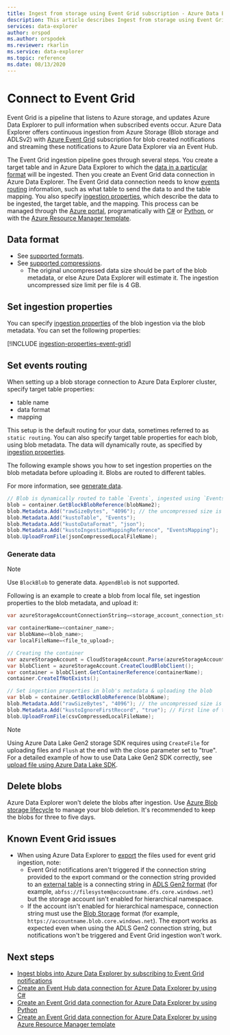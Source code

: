 ```yaml
---
title: Ingest from storage using Event Grid subscription - Azure Data Explorer
description: This article describes Ingest from storage using Event Grid subscription in Azure Data Explorer.
services: data-explorer
author: orspod
ms.author: orspodek
ms.reviewer: rkarlin
ms.service: data-explorer
ms.topic: reference
ms.date: 08/13/2020
---
```

# Connect to Event Grid

Event Grid is a pipeline that listens to Azure storage, and updates Azure Data Explorer to pull information when subscribed events occur. Azure Data Explorer offers continuous ingestion from Azure Storage (Blob storage and ADLSv2) with [Azure Event Grid](/azure/event-grid/overview) subscription for blob created notifications and streaming these notifications to Azure Data Explorer via an Event Hub.

The Event Grid ingestion pipeline goes through several steps. You create a target table and in Azure Data Explorer to which the [data in a particular format](#data-format) will be ingested. Then you create an Event Grid data connection in Azure Data Explorer. The Event Grid data connection needs to know [events routing](#set-events-routing) information, such as what table to send the data to and the table mapping. You also specify [ingestion properties](#set-ingestion-properties), which describe the data to be ingested, the target table, and the mapping. This process can be managed through the [Azure portal](ingest-data-event-grid.md), programatically with [C#](data-connection-event-grid-csharp.md) or [Python](data-connection-event-grid-python.md), or with the [Azure Resource Manager template](data-connection-event-grid-resource-manager.md).

## Data format

* See [supported formats](ingestion-supported-formats.md).
* See [supported compressions](ingestion-supported-formats.md#supported-data-compression-formats).
  * The original uncompressed data size should be part of the blob metadata, or else Azure Data Explorer will estimate it.  The ingestion uncompressed size limit per file is 4 GB.
 
## Set ingestion properties

You can specify [ingestion properties](ingestion-properties.md) of the blob ingestion via the blob metadata.
You can set the following properties:

[!INCLUDE [ingestion-properties-event-grid](includes/ingestion-properties-event-grid.md)]

## Set events routing

When setting up a blob storage connection to Azure Data Explorer cluster, specify target table properties:
* table name
* data format
* mapping

This setup is the default routing for your data, sometimes referred to as `static routing`.
You can also specify target table properties for each blob, using blob metadata. The data will dynamically route, as specified by [ingestion properties](#set-ingestion-properties).

The following example shows you how to set ingestion properties on the blob metadata before uploading it. Blobs are routed to different tables.

For more information, see [generate data](#generate-data).

```csharp
// Blob is dynamically routed to table `Events`, ingested using `EventsMapping` data mapping
blob = container.GetBlockBlobReference(blobName2);
blob.Metadata.Add("rawSizeBytes", "4096‬"); // the uncompressed size is 4096 bytes
blob.Metadata.Add("kustoTable", "Events");
blob.Metadata.Add("kustoDataFormat", "json");
blob.Metadata.Add("kustoIngestionMappingReference", "EventsMapping");
blob.UploadFromFile(jsonCompressedLocalFileName);
```

### Generate data

> [!NOTE]
> Use `BlockBlob` to generate data. `AppendBlob` is not supported.

Following is an example to create a blob from local file, set ingestion properties to the blob metadata, and upload it:

 ```csharp
 var azureStorageAccountConnectionString=<storage_account_connection_string>;

var containerName=<container_name>;
var blobName=<blob_name>;
var localFileName=<file_to_upload>;

// Creating the container
var azureStorageAccount = CloudStorageAccount.Parse(azureStorageAccountConnectionString);
var blobClient = azureStorageAccount.CreateCloudBlobClient();
var container = blobClient.GetContainerReference(containerName);
container.CreateIfNotExists();

// Set ingestion properties in blob's metadata & uploading the blob
var blob = container.GetBlockBlobReference(blobName);
blob.Metadata.Add("rawSizeBytes", "4096‬"); // the uncompressed size is 4096 bytes
blob.Metadata.Add("kustoIgnoreFirstRecord", "true"); // First line of this csv file are headers
blob.UploadFromFile(csvCompressedLocalFileName);
```

> [!NOTE]
> Using Azure Data Lake Gen2 storage SDK requires using `CreateFile` for uploading files and `Flush` at the end with the close parameter set to "true".
> For a detailed example of how to use Data Lake Gen2 SDK correctly, see [upload file using Azure Data Lake SDK](data-connection-event-grid-csharp.md#upload-file-using-azure-data-lake-sdk).

## Delete blobs

Azure Data Explorer won't delete the blobs after ingestion. Use [Azure Blob storage lifecycle](/azure/storage/blobs/storage-lifecycle-management-concepts?tabs=azure-portal) to manage your blob deletion. It's recommended to keep the blobs for three to five days.

## Known Event Grid issues

* When using Azure Data Explorer to [export](kusto/management/data-export/export-data-to-storage.md) the files used for event grid ingestion, note: 
    * Event Grid notifications aren't triggered if the connection string provided to the export command or the connection string provided to an [external table](kusto/management/data-export/export-data-to-an-external-table.md) is a connecting string in [ADLS Gen2 format](kusto/api/connection-strings/storage.md#azure-data-lake-store) (for example, `abfss://filesystem@accountname.dfs.core.windows.net`) but the storage account isn't enabled for hierarchical namespace. 
    * If the account isn't enabled for hierarchical namespace, connection string must use the [Blob Storage](kusto/api/connection-strings/storage.md#azure-storage-blob) format (for example, `https://accountname.blob.core.windows.net`). The export works as expected even when using the ADLS Gen2 connection string, but notifications won't be triggered and Event Grid ingestion won't work.

## Next steps

* [Ingest blobs into Azure Data Explorer by subscribing to Event Grid notifications](ingest-data-event-grid.md)
* [Create an Event Hub data connection for Azure Data Explorer by using C#](data-connection-event-hub-csharp.md)
* [Create an Event Grid data connection for Azure Data Explorer by using Python](data-connection-event-grid-python.md)
* [Create an Event Grid data connection for Azure Data Explorer by using Azure Resource Manager template](data-connection-event-grid-resource-manager.md)
